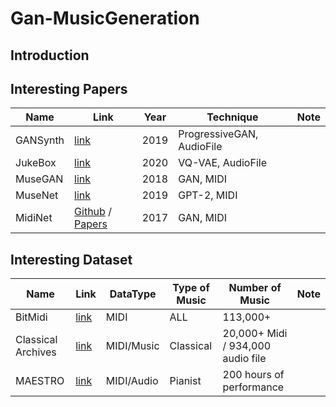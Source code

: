 # Gan-MusicGeneration

## Introduction



## Interesting Papers

| Name | Link | Year | Technique | Note |
| ---- | ---- | ---- | --------- | ---- |
| GANSynth | [link](https://magenta.tensorflow.org/gansynth) | 2019 | ProgressiveGAN, AudioFile |  |
| JukeBox | [link](https://openai.com/research/jukebox) | 2020 | VQ-VAE, AudioFile |  |
| MuseGAN | [link](https://salu133445.github.io/musegan) | 2018 | GAN, MIDI |  |
| MuseNet | [link](https://openai.com/research/musenet) | 2019 | GPT-2, MIDI |  |
| MidiNet | [Github](https://github.com/RichardYang40148/MidiNet/tree/master/v1) / [Papers](https://arxiv.org/abs/1703.10847) | 2017 | GAN, MIDI |  |

## Interesting Dataset

| Name | Link | DataType | Type of Music | Number of Music | Note |
| ---- | ---- | -------- | ------------- | --------------- | ---- |
| BitMidi | [link](https://bitmidi.com) | MIDI | ALL | 113,000+ |  |
| Classical Archives | [link](https://www.classicalarchives.com/newca/#!/) | MIDI/Music | Classical | 20,000+ Midi / 934,000 audio file |  |
| MAESTRO | [link](https://magenta.tensorflow.org/datasets/maestro) | MIDI/Audio | Pianist | 200 hours of performance | |
